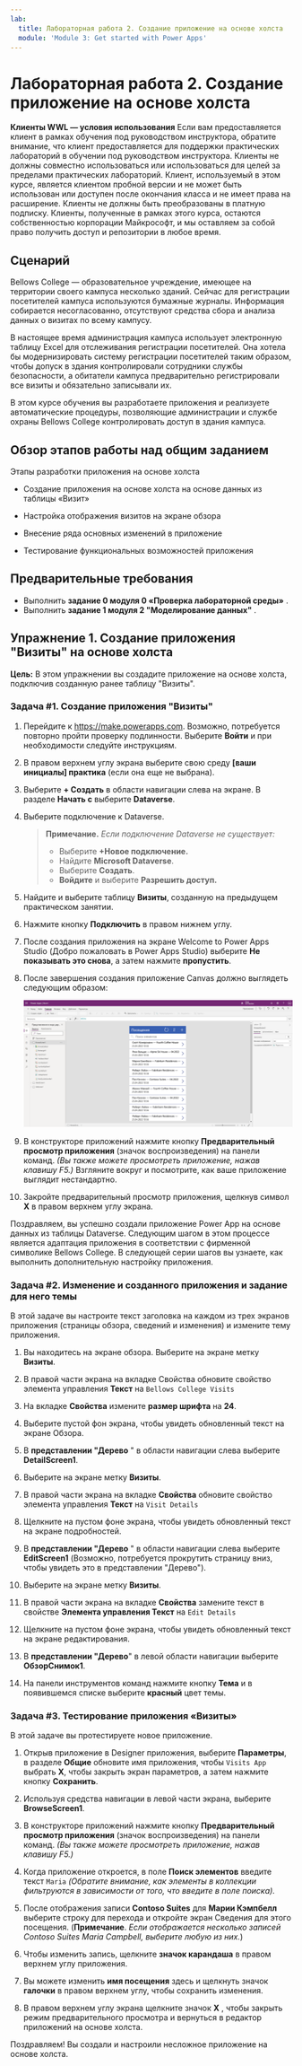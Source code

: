 ```yaml
---
lab:
  title: Лабораторная работа 2. Создание приложение на основе холста
  module: 'Module 3: Get started with Power Apps'
---
```


# Лабораторная работа 2. Создание приложение на основе холста

**Клиенты WWL — условия использования** Если вам предоставляется клиент в рамках обучения под руководством инструктора, обратите внимание, что клиент предоставляется для поддержки практических лабораторий в обучении под руководством инструктора. Клиенты не должны совместно использоваться или использоваться для целей за пределами практических лабораторий. Клиент, используемый в этом курсе, является клиентом пробной версии и не может быть использован или доступен после окончания класса и не имеет права на расширение. Клиенты не должны быть преобразованы в платную подписку. Клиенты, полученные в рамках этого курса, остаются собственностью корпорации Майкрософт, и мы оставляем за собой право получить доступ и репозитории в любое время. 

## Сценарий

Bellows College — образовательное учреждение, имеющее на территории своего кампуса несколько зданий. Сейчас для регистрации посетителей кампуса используются бумажные журналы. Информация собирается несогласованно, отсутствуют средства сбора и анализа данных о визитах по всему кампусу.

В настоящее время администрация кампуса использует электронную таблицу Excel для отслеживания регистрации посетителей. Она хотела бы модернизировать систему регистрации посетителей таким образом, чтобы допуск в здания контролировали сотрудники службы безопасности, а обитатели кампуса предварительно регистрировали все визиты и обязательно записывали их.

В этом курсе обучения вы разработаете приложения и реализуете автоматические процедуры, позволяющие администрации и службе охраны Bellows College контролировать доступ в здания кампуса.


## Обзор этапов работы над общим заданием

Этапы разработки приложения на основе холста

- Создание приложения на основе холста на основе данных из таблицы «Визит»

- Настройка отображения визитов на экране обзора

- Внесение ряда основных изменений в приложение

- Тестирование функциональных возможностей приложения

## Предварительные требования

- Выполнить **задание 0 модуля 0 «Проверка лабораторной среды»** .
- Выполнить **задание 1 модуля 2 "Моделирование данных"** .


## Упражнение 1. Создание приложения "Визиты" на основе холста

**Цель:** В этом упражнении вы создадите приложение на основе холста, подключив созданную ранее таблицу "Визиты".


### Задача \#1. Создание приложения "Визиты"

1.  Перейдите к <https://make.powerapps.com>. Возможно, потребуется повторно пройти проверку подлинности. Выберите **Войти** и при необходимости следуйте инструкциям.

2.  В правом верхнем углу экрана выберите свою среду **[ваши инициалы] практика** (если она еще не выбрана).

3.  Выберите **+ Создать** в области навигации слева на экране. В разделе **Начать с** выберите **Dataverse**.

4.  Выберите подключение к Dataverse.

    > **Примечание.** *Если подключение Dataverse не существует:*
    > - Выберите **+Новое подключение.**
    > - Найдите **Microsoft Dataverse**.
    > - Выберите **Создать**.
    > - **Войдите** и выберите **Разрешить доступ.**

5.  Найдите и выберите таблицу **Визиты**, созданную на предыдущем практическом занятии.

6.  Нажмите кнопку **Подключить** в правом нижнем углу.

7.  После создания приложения на экране Welcome to Power Apps Studio (Добро пожаловать в Power Apps Studio) выберите **Не показывать это снова**, а затем нажмите **пропустить**.

8.  После завершения создания приложение Canvas должно выглядеть следующим образом:

    ![Приложение на основе холста, созданное на основе данных таблицы «Визит».](media/2-canvas-app-from-data.png)

9.  В конструкторе приложений нажмите кнопку **Предварительный просмотр приложения** (значок воспроизведения) на панели команд. *(Вы также можете просмотреть приложение, нажав клавишу F5.)* Взгляните вокруг и посмотрите, как ваше приложение выглядит нестандартно.

10. Закройте предварительный просмотр приложения, щелкнув символ **X** в правом верхнем углу экрана.

Поздравляем, вы успешно создали приложение Power App на основе данных из таблицы Dataverse. Следующим шагом в этом процессе является адаптация приложения в соответствии с фирменной символике Bellows College. В следующей серии шагов вы узнаете, как выполнить дополнительную настройку приложения.


### Задача \#2. Изменение и созданного приложения и задание для него темы

В этой задаче вы настроите текст заголовка на каждом из трех экранов приложения (страницы обзора, сведений и изменения) и измените тему приложения. 

1.  Вы находитесь на экране обзора. Выберите на экране метку **Визиты**.

1.  В правой части экрана на вкладке Свойства обновите свойство элемента управления **Текст** на `Bellows College Visits`

1.  На вкладке **Свойства** измените **размер шрифта** на **24**. 

1.  Выберите пустой фон экрана, чтобы увидеть обновленный текст на экране Обзора. 

1.  В **представлении "Дерево** " в области навигации слева выберите **DetailScreen1**. 

1.  Выберите на экране метку **Визиты**.

1.  В правой части экрана на вкладке **Свойства** обновите свойство элемента управления **Текст** на `Visit Details`

1.  Щелкните на пустом фоне экрана, чтобы увидеть обновленный текст на экране подробностей.

1.  В **представлении "Дерево** " в области навигации слева выберите **EditScreen1** (Возможно, потребуется прокрутить страницу вниз, чтобы увидеть это в представлении "Дерево").

1.  Выберите на экране метку **Визиты**.

1.  В правой части экрана на вкладке **Свойства** замените текст в свойстве **Элемента управления Текст** на `Edit Details`

1.  Щелкните на пустом фоне экрана, чтобы увидеть обновленный текст на экране редактирования.

1.  В **представлении "Дерево**" в левой области навигации выберите **ОбзорСнимок1**.

1.  На панели инструментов команд нажмите кнопку **Тема** и в появившемся списке выберите **красный** цвет темы.


### Задача \#3. Тестирование приложения «Визиты»

В этой задаче вы протестируете новое приложение.

1.  Открыв приложение в Designer приложения, выберите **Параметры**, в разделе **Общие** обновите имя приложения, чтобы `Visits App` выбрать **X**, чтобы закрыть экран параметров, а затем нажмите кнопку **Сохранить**.

2.  Используя средства навигации в левой части экрана, выберите **BrowseScreen1**.

3.  В конструкторе приложений нажмите кнопку **Предварительный просмотр приложения** (значок воспроизведения) на панели команд. *(Вы также можете просмотреть приложение, нажав клавишу F5.)*

4.  Когда приложение откроется, в поле **Поиск элементов** введите текст `Maria`
     *(Обратите внимание, как элементы в коллекции фильтруются в зависимости от того, что введите в поле поиска).*

5.  После отображения записи **Contoso Suites** для **Марии Кэмпбелл** выберите строку для перехода и откройте экран Сведения для этого посещения. (**Примечание**. *Если отображается несколько записей Contoso Suites Maria Campbell, выберите любую из них.*)

6.  Чтобы изменить запись, щелкните **значок карандаша** в правом верхнем углу приложения.

7.  Вы можете изменить **имя посещения** здесь и щелкнуть значок **галочки** в правом верхнем углу, чтобы сохранить изменения.

8.  В правом верхнем углу экрана щелкните значок **X** , чтобы закрыть режим предварительного просмотра и вернуться в редактор приложений на основе холста.

Поздравляем! Вы создали и настроили несложное приложение на основе холста.

